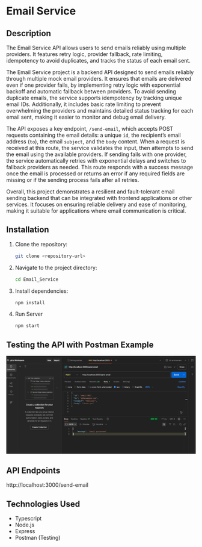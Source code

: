 
# Email Service

## Description
The Email Service API allows users to send emails reliably using multiple providers. It features retry logic, provider fallback, rate limiting, idempotency to avoid duplicates, and tracks the status of each email sent.


The Email Service project is a backend API designed to send emails reliably through multiple mock email providers. It ensures that emails are delivered even if one provider fails, by implementing retry logic with exponential backoff and automatic fallback between providers. To avoid sending duplicate emails, the service supports idempotency by tracking unique email IDs. Additionally, it includes basic rate limiting to prevent overwhelming the providers and maintains detailed status tracking for each email sent, making it easier to monitor and debug email delivery.

The API exposes a key endpoint, `/send-email`, which accepts POST requests containing the email details: a unique `id`, the recipient’s email address (`to`), the email `subject`, and the `body` content. When a request is received at this route, the service validates the input, then attempts to send the email using the available providers. If sending fails with one provider, the service automatically retries with exponential delays and switches to fallback providers as needed. This route responds with a success message once the email is processed or returns an error if any required fields are missing or if the sending process fails after all retries.

Overall, this project demonstrates a resilient and fault-tolerant email sending backend that can be integrated with frontend applications or other services. It focuses on ensuring reliable delivery and ease of monitoring, making it suitable for applications where email communication is critical.



## Installation
1. Clone the repository:
   ```bash
   git clone <repository-url>
   ```
2. Navigate to the project directory:
   ```bash
   cd Email_Service
   ```
3. Install dependencies:
   ```bash
   npm install
   ```
4. Run Server
    ```bash
    npm start
    ```
## Testing the API with Postman Example
![alt text](images/image.png)


## API Endpoints
   http://localhost:3000/send-email

## Technologies Used
- Typescript
- Node.js
- Express
- Postman (Testing)

